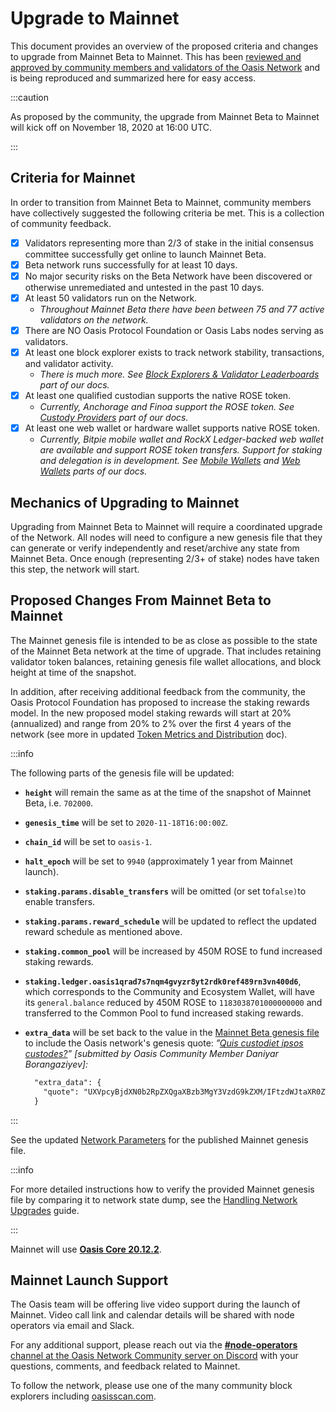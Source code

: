 # Upgrade to Mainnet

This document provides an overview of the proposed criteria and changes to upgrade from Mainnet Beta to Mainnet. This has been [reviewed and approved by community members and validators of the Oasis Network](https://github.com/oasisprotocol/community/discussions/1) and is being reproduced and summarized here for easy access.

:::caution

As proposed by the community, the upgrade from Mainnet Beta to Mainnet will kick off on November 18, 2020 at 16:00 UTC.

:::

## Criteria for Mainnet

In order to transition from Mainnet Beta to Mainnet, community members have collectively suggested the following criteria be met. This is a collection of community feedback.

* [x] Validators representing more than 2/3 of stake in the initial consensus committee successfully get online to launch Mainnet Beta.
* [x] Beta network runs successfully for at least 10 days.
* [x] No major security risks on the Beta Network have been discovered or otherwise unremediated and untested in the past 10 days.
* [x] At least 50 validators run on the Network.
  * _Throughout Mainnet Beta there have been between 75 and 77 active validators on the network._
* [x] There are NO Oasis Protocol Foundation or Oasis Labs nodes serving as validators.
* [x] At least one block explorer exists to track network stability, transactions, and validator activity.
  * _There is much more. See_ [_Block Explorers & Validator Leaderboards_][archived - block explorers] _part of our docs._
* [x] At least one qualified custodian supports the native ROSE token.
  * _Currently, Anchorage and Finoa support the ROSE token. See_ [_Custody Providers_](../../../general/manage-tokens/holding-rose-tokens/custody-providers.md) _part of our docs._
* [x] At least one web wallet or hardware wallet supports native ROSE token.
  * _Currently, Bitpie mobile wallet and RockX Ledger-backed web wallet are available and support ROSE token transfers. Support for staking and delegation is in development. See_ [_Mobile Wallets_](../../../general/manage-tokens/holding-rose-tokens/bitpie-wallet.md) _and_ [_Web Wallets_](../../../general/manage-tokens/oasis-wallets/README.mdx) _parts of our docs._

[archived - block explorers]: https://github.com/oasisprotocol/docs/blob/0aeeb93a6e7c9001925923661e4eb3340ec4fb4b/docs/general/community-resources/community-made-resources.md#block-explorers--validator-leaderboards-block-explorers-validator-leaderboards

## Mechanics of Upgrading to Mainnet

Upgrading from Mainnet Beta to Mainnet will require a coordinated upgrade of the Network. All nodes will need to configure a new genesis file that they can generate or verify independently and reset/archive any state from Mainnet Beta. Once enough (representing 2/3+ of stake) nodes have taken this step, the network will start.

## Proposed Changes From Mainnet Beta to Mainnet

The Mainnet genesis file is intended to be as close as possible to the state of the Mainnet Beta network at the time of upgrade. That includes retaining validator token balances, retaining genesis file wallet allocations, and block height at time of the snapshot.

In addition, after receiving additional feedback from the community, the Oasis Protocol Foundation has proposed to increase the staking rewards model. In the new proposed model staking rewards will start at 20% (annualized) and range from 20% to 2% over the first 4 years of the network (see more in updated [Token Metrics and Distribution](../../../general/oasis-network/token-metrics-and-distribution.mdx) doc).

:::info

The following parts of the genesis file will be updated:

* **`height`** will remain the same as at the time of the snapshot of Mainnet Beta, i.e. `702000`.
* **`genesis_time`** will be set to `2020-11-18T16:00:00Z`.
* **`chain_id`** will be set to `oasis-1`.
* **`halt_epoch`** will be set to `9940` (approximately 1 year from Mainnet launch).
* **`staking.params.disable_transfers`** will be omitted (or set to`false)`to enable transfers.
* **`staking.params.reward_schedule`** will be updated to reflect the updated reward schedule as mentioned above.
* **`staking.common_pool`** will be increased by 450M ROSE to fund increased staking rewards.
* **`staking.ledger.oasis1qrad7s7nqm4gvyzr8yt2rdk0ref489rn3vn400d6`**, which corresponds to the Community and Ecosystem Wallet, will have its `general.balance` reduced by 450M ROSE to `1183038701000000000` and transferred to the Common Pool to fund increased staking rewards.
* **`extra_data`** will be set back to the value in the [Mainnet Beta genesis file](https://github.com/oasisprotocol/mainnet-artifacts/releases/download/2020-10-01/genesis.json) to include the Oasis network's genesis quote: _”_[_Quis custodiet ipsos custodes?_](https://en.wikipedia.org/wiki/Quis_custodiet_ipsos_custodes%3F)_” \[submitted by Oasis Community Member Daniyar Borangaziyev\]:_

  ```diff
    "extra_data": {
      "quote": "UXVpcyBjdXN0b2RpZXQgaXBzb3MgY3VzdG9kZXM/IFtzdWJtaXR0ZWQgYnkgT2FzaXMgQ29tbXVuaXR5IE1lbWJlciBEYW5peWFyIEJvcmFuZ2F6aXlldl0="
    }
  ```

:::

See the updated [Network Parameters](../README.md) for the published Mainnet genesis file.

:::info

For more detailed instructions how to verify the provided Mainnet genesis file by comparing it to network state dump, see the [Handling Network Upgrades](../../run-your-node/maintenance/handling-network-upgrades.md#example-diff-for-mainnet-beta-to-mainnet-network-upgrade) guide.

:::

Mainnet will use [**Oasis Core 20.12.2**](https://github.com/oasisprotocol/oasis-core/releases/tag/v20.12.2).

## Mainnet Launch Support

The Oasis team will be offering live video support during the launch of Mainnet. Video call link and calendar details will be shared with node operators via email and Slack.

For any additional support, please reach out via the [**#node-operators** channel at the Oasis Network Community server on Discord](../../../get-involved/README.md) with your questions, comments, and feedback related to Mainnet.

To follow the network, please use one of the many community block explorers including [oasisscan.com](https://www.oasisscan.com/).
